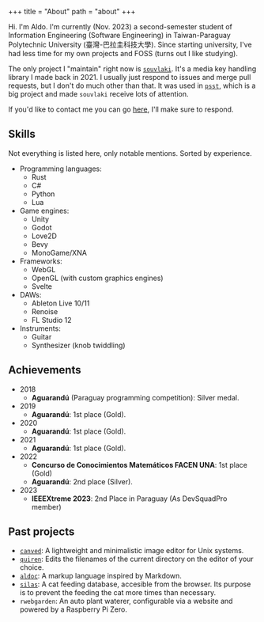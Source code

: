 +++
title = "About"
path = "about"
+++

Hi. I'm Aldo. I'm currently (Nov. 2023) a second-semester student of Information Engineering (Software Engineering)
in Taiwan-Paraguay Polytechnic University (臺灣-巴拉圭科技大學). Since starting university, I've had less time for my
own projects and FOSS (turns out I like studying).

The only project I "maintain" right now is [`souvlaki`](https://github.com/Sinono3/souvlaki). It's a media key handling library I
made back in 2021. I usually just respond to issues and merge pull requests, but I don't do much other than that.
It was used in [`psst`](https://github.com/jpochyla/psst), which is a big project and made `souvlaki` receive lots of
attention.

If you'd like to contact me you can go [here](@/pages/contact.md), I'll make sure to respond.

## Skills

Not everything is listed here, only notable mentions. Sorted by experience.

- Programming languages:
	- Rust
	- C#
	- Python
	- Lua
- Game engines:
	- Unity
	- Godot
	- Love2D
	- Bevy
	- MonoGame/XNA
- Frameworks:
	- WebGL
	- OpenGL (with custom graphics engines)
	- Svelte
- DAWs:
	- Ableton Live 10/11
	- Renoise 
	- FL Studio 12
- Instruments:
	- Guitar
	- Synthesizer (knob twiddling)

## Achievements

- 2018
	- **Aguarandú** (Paraguay programming competition): Silver medal.
- 2019
	- **Aguarandú**: 1st place (Gold).
- 2020
	- **Aguarandú**: 1st place (Gold).
- 2021
	- **Aguarandú**: 1st place (Gold).
- 2022
	- **Concurso de Conocimientos Matemáticos FACEN UNA**: 1st place (Gold)
	- **Aguarandú**: 2nd place (Silver).
- 2023
	- **IEEEXtreme 2023**: 2nd Place in Paraguay (As DevSquadPro member)


## Past projects

- [`canved`](https://github.com/Sinono3/canved): A lightweight and minimalistic image editor for Unix systems.
- [`quiren`](https://github.com/Sinono3/quiren): Edits the filenames of the current directory on the editor of your choice.
- [`aldoc`](https://github.com/Sinono3/aldoc): A markup language inspired by Markdown. 
- [`silas`](https://github.com/Sinono3/silas): A cat feeding database, accesible from the browser. Its purpose is to prevent the feeding the cat more times than necessary. 
- `rwebgarden`: An auto plant waterer, configurable via a website and powered by a Raspberry Pi Zero. 
